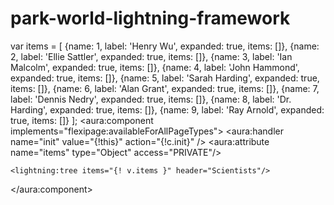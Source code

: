 # park-world-lightning-framework
var items = [
      {name: 1, label: 'Henry Wu', expanded: true, items: []},
  {name: 2, label: 'Ellie Sattler', expanded: true, items: []},
  {name: 3, label: 'Ian Malcolm', expanded: true, items: []},
  {name: 4, label: 'John Hammond', expanded: true, items: []},
  {name: 5, label: 'Sarah Harding', expanded: true, items: []},
  {name: 6, label: 'Alan Grant', expanded: true, items: []},
  {name: 7, label: 'Dennis Nedry', expanded: true, items: []},
  {name: 8, label: 'Dr. Harding', expanded: true, items: []},
  {name: 9, label: 'Ray Arnold', expanded: true, items: []}
    ];
<aura:component implements="flexipage:availableForAllPageTypes">
  <aura:handler name="init" value="{!this}" action="{!c.init}" />
    <aura:attribute name="items" type="Object" access="PRIVATE"/>

    <lightning:tree items="{! v.items }" header="Scientists"/>
</aura:component>

